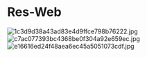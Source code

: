 # Res-Web
 
![1c3d9d38a43ad83e4d9ffce798b76222.jpg](https://www.img.in.th/images/1c3d9d38a43ad83e4d9ffce798b76222.jpg)
![c7ac077393bc4368be0f304a92e659ec.jpg](https://www.img.in.th/images/c7ac077393bc4368be0f304a92e659ec.jpg)
![e16616ed24f48aea6ec45a5051073cdf.jpg](https://www.img.in.th/images/e16616ed24f48aea6ec45a5051073cdf.jpg)
